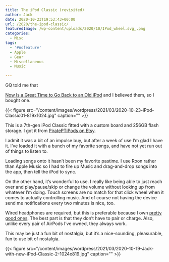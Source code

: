 ```yaml
---
title: The iPod Classic (revisited)
author: Jack
date: 2020-10-23T19:53:43+00:00
url: /2020/the-ipod-classic/
featuredImage: /wp-content/uploads/2020/10/IPod_wheel.svg_.png
categories:
  - Misc
tags:
  - '#nofeature'
  - Apple
  - Gear
  - Miscellaneous
  - Music

---
```

GQ told me that 

[Now Is a Great Time to Go Back to an Old iPod][1] and I believed them, so I bought one.

{{< figure src="/content/images/wordpress/2021/03/2020-10-23-iPod-Classic01-819x1024.jpg" caption="" >}}

This is a 7th-gen iPod Classic fitted with a custom board and 256GB flash storage. I got it from [PiratePTiPods on Etsy][2].

I admit it was a bit of an impulse buy, but after a week of use I’m glad I have it. I’ve loaded it with a bunch of my favorite songs, and have not yet run out of things to listen to.

Loading songs onto it hasn’t been my favorite pastime. I use Roon rather than Apple Music so I had to fire up Music and drag-and-drop songs into the app, then tell the iPod to sync.

On the other hand, it’s wonderful to use. I really like being able to just reach over and play/pause/skip or change the volume without looking up from whatever I’m doing. Touch screens are no match for that click wheel when it comes to actually controlling music. And of course not having the device send me notifications every two minutes is nice, too.

Wired headphones are required, but this is preferable because I own [pretty good ones][3]. The best part is that they don’t have to pair or charge. Also, unlike every pair of AirPods I’ve owned, they always work.

This may be just a fun bit of nostalgia, but it’s a nice-sounding, pleasurable, fun to use bit of nostalgia.

{{< figure src="/content/images/wordpress/2021/03/2020-10-19-Jack-with-new-iPod-Classic-2-1024x819.jpg" caption="" >}}



 [1]: https://www.gq.com/story/get-an-ipod
 [2]: https://www.etsy.com/shop/PiratePTiPods
 [3]: https://fiio.com/fa